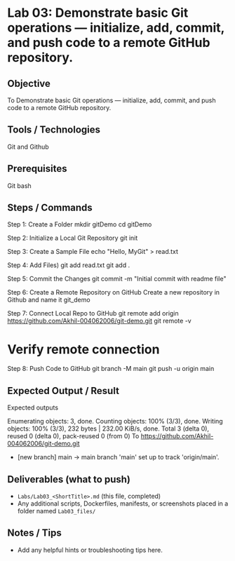# Lab 03: Demonstrate basic Git operations — initialize, add, commit, and push code to a remote GitHub repository.

## Objective
 To Demonstrate basic Git operations — initialize, add, commit, and push code to a remote GitHub repository.

## Tools / Technologies
Git and Github

## Prerequisites
Git bash

## Steps / Commands
Step 1: Create a Folder
mkdir gitDemo
cd gitDemo

Step 2: Initialize a Local Git Repository
git init

Step 3: Create a Sample File
echo "Hello, MyGit" > read.txt

Step 4: Add Files) 
git add read.txt
git add .

Step 5: Commit the Changes
git commit -m "Initial commit with readme file"

Step 6: Create a Remote Repository on GitHub
Create a new repository in Github and name it git_demo

Step 7: Connect Local Repo to GitHub
git remote add origin https://github.com/Akhil-004062006/git-demo.git
git remote -v  
# Verify remote connection

Step 8: Push Code to GitHub
git branch -M main
git push -u origin main

## Expected Output / Result
 Expected outputs
 
Enumerating objects: 3, done.
Counting objects: 100% (3/3), done.
Writing objects: 100% (3/3), 232 bytes | 232.00 KiB/s, done.
Total 3 (delta 0), reused 0 (delta 0), pack-reused 0 (from 0)
To https://github.com/Akhil-004062006/git-demo.git
 * [new branch]      main -> main
branch 'main' set up to track 'origin/main'.


## Deliverables (what to push)
- `Labs/Lab03_<ShortTitle>.md` (this file, completed)
- Any additional scripts, Dockerfiles, manifests, or screenshots placed in a folder named `Lab03_files/`

## Notes / Tips
- Add any helpful hints or troubleshooting tips here.

 


